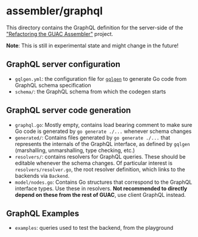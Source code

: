 assembler/graphql
=================

This directory contains the GraphQL definition for the server-side of the
["Refactoring the GUAC
Assembler"](https://docs.google.com/document/d/1yZ3-ZcfnRDWgw9uZlPuLmIHS9pNMr3DO_AEbHsDXmN8/edit?usp=sharing)
project.

**Note**: This is still in experimental state and might change in the future!

## GraphQL server configuration

- `gqlgen.yml`: the configuration file for
  [`gqlgen`](https://github.com/99designs/gqlgen) to generate Go code from
  GraphQL schema specification
- `schema/`: the GraphQL schema from which the codegen starts

## GraphQL server code generation

- `graphql.go`: Mostly empty, contains load bearing comment to make sure Go code
  is generated by `go generate ./...` whenever schema changes
- `generated/`: Contains files generated by `go generate ./...` that represents
  the internals of the GraphQL interface, as defined by `gqlgen` (marshalling,
  unmarshalling, type checking, etc.)
- `resolvers/`: contains resolvers for GraphQL queries. These should be editable
  whenever the schema changes. Of particular interest is
  `resolvers/resolver.go`, the root resolver definition, which links to the
  backends via `Backend`.
- `model/nodes.go`: Contains Go structures that correspond to the GraphQL
  interface types. Use these in resolvers. **Not recommended to directly depend
  on these from the rest of GUAC**, use client GraphQL instead.

## GraphQL Examples

- `examples`: queries used to test the backend, from the playground
